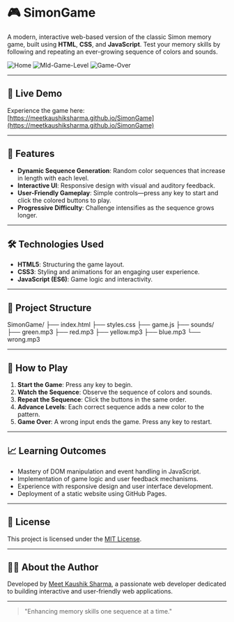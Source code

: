 # 🎮 SimonGame

A modern, interactive web-based version of the classic Simon memory game, built using **HTML**, **CSS**, and **JavaScript**. Test your memory skills by following and repeating an ever-growing sequence of colors and sounds.


![Home](https://github.com/user-attachments/assets/02eaf19e-3838-4ec6-9400-4ce9f298685f)
![MId-Game-Level](https://github.com/user-attachments/assets/dd27bab1-c0ac-4386-8b34-6221aeb8432a)
![Game-Over](https://github.com/user-attachments/assets/c8a37848-d6eb-4674-87a2-06068ea9b535)


---

## 🚀 Live Demo

Experience the game here: [https://meetkaushiksharma.github.io/SimonGame](https://meetkaushiksharma.github.io/SimonGame)

---

## 🧠 Features

- **Dynamic Sequence Generation**: Random color sequences that increase in length with each level.
- **Interactive UI**: Responsive design with visual and auditory feedback.
- **User-Friendly Gameplay**: Simple controls—press any key to start and click the colored buttons to play.
- **Progressive Difficulty**: Challenge intensifies as the sequence grows longer.

---

## 🛠️ Technologies Used

- **HTML5**: Structuring the game layout.
- **CSS3**: Styling and animations for an engaging user experience.
- **JavaScript (ES6)**: Game logic and interactivity.

---

## 📂 Project Structure

SimonGame/
├── index.html
├── styles.css
├── game.js
├── sounds/
 ├── green.mp3
 ├── red.mp3
 ├── yellow.mp3
 ├── blue.mp3
 └── wrong.mp3



---

## 🎯 How to Play

1. **Start the Game**: Press any key to begin.
2. **Watch the Sequence**: Observe the sequence of colors and sounds.
3. **Repeat the Sequence**: Click the buttons in the same order.
4. **Advance Levels**: Each correct sequence adds a new color to the pattern.
5. **Game Over**: A wrong input ends the game. Press any key to restart.

---

## 📈 Learning Outcomes

- Mastery of DOM manipulation and event handling in JavaScript.
- Implementation of game logic and user feedback mechanisms.
- Experience with responsive design and user interface development.
- Deployment of a static website using GitHub Pages.

---

## 📜 License

This project is licensed under the [MIT License](LICENSE).

---

## 🙋‍♂️ About the Author

Developed by [Meet Kaushik Sharma](https://github.com/MeetKaushikSharma), a passionate web developer dedicated to building interactive and user-friendly web applications.

---

> "Enhancing memory skills one sequence at a time."

